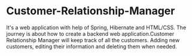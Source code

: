 # Customer-Relationship-Manager
It's a web application with help of Spring, Hibernate and HTML/CSS. The journey is about how to create a backend web application.Customer Relationship Manager will keep track of all the customers. Adding new customers, editing their information and deleting them when needed.

